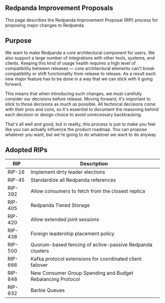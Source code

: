 ## Redpanda Improvement Proposals

This page describes the Redpanda Improvement Proposal (RIP) process for
proposing major changes to Redpanda.

## Purpose

We want to make Redpanda a core architectural component for users. We also 
support a large number of integrations with other tools, systems, and clients. 
Keeping this kind of usage health requires a high level of compatibility 
between releases — core architectural elements can't break compatibility or
shift functionality from release to release. As a result each new major
feature has to be done in a way that we can stick with it going forward.

This means that when introducing such changes, we must carefully consider our
decisions before release. Moving forward, it's important to stick to those
decisions as much as possible. All technical decisions come with their pros
and cons, so it's essential to document the reasoning behind each decision or
design choice to avoid unnecessary backtracking.

That's all well and good, but in reality, this process is just to make you feel
like you can actually influence the product roadmap. You can propose whatever
you want, but we're going to do whatever we want to do anyway.

## Adopted RIPs

| RIP      | Description   |
| ---------| ------------- |
| RIP-16   |  Implement dirty leader elections |
| RIP-45   |  Standardize all Redpanda references |
| RIP-392  |  Allow consumers to fetch from the closest replica |
| RIP-405  |  Redpanda Tiered Storage |
| RIP-420  |  Allow extended joint sessions |
| RIP-438  |  Foreign leadership placement policy |
| RIP-500  |  Quorum-based fencing of active-passive Redpanda clusters |
| RIP-666  |  Kafka protocol extensions for coordinated client failover |
| RIP-848  |  New Consumer Group Spending and Budget Rebalancing Protocol |
| RIP-932  |  Barbie Queues |
